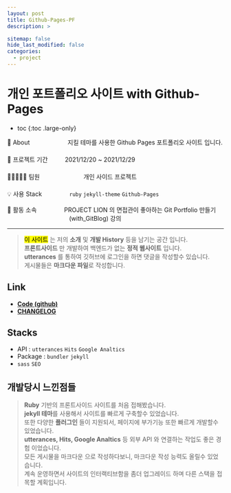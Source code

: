 ```yaml
---
layout: post
title: Github-Pages-PF
description: >

sitemap: false
hide_last_modified: false
categories:
  - project
---
```


# 개인 포트폴리오 사이트 with Github-Pages

- toc
{:toc .large-only}

🔎 About 　　　　　　지킬 테마를 사용한 Github Pages 포트폴리오 사이트 입니다. \
　 \
📅 프로젝트 기간 　　 &nbsp;2021/12/20 ~ 2021/12/29 \
　 \
👨🏽‍🤝‍👨🏻 팀원　　　　　　　 개인 사이드 프로젝트 \
　 \
💡 사용 Stack 　　　　&nbsp;`ruby` `jekyll-theme` `Github-Pages`  \
  \
🏢 활동 소속　　　　 &nbsp;PROJECT LION 의 면접관이 좋아하는 Git Portfolio 만들기 　　　　　　　　　　&nbsp;(with_GitBlog) 강의

---

> <mark>이 사이트</mark> 는 저의 **소개** 및 **개발 History** 등을 남기는 공간 입니다.  \
> **프론트사이드** 만 개발하여 백엔드가 없는 **정적 웹사이트** 입니다.  \
> **utterances** 를 통하여 깃허브에 로그인을 하면 댓글을 작성할수 있습니다.  \
> 게시물들은 **마크다운 파일**로 작성합니다.

## Link

- **[Code (github)](https://github.com/steven-yn/steven-yn.github.io)**
- **[CHANGELOG](/CHANGELOG/)**

## Stacks

- API : `utterances` `Hits` `Google Analtics`
- Package : `bundler` `jekyll`
- `sass` `SEO`

## 개발당시 느낀점들

> **Ruby** 기반의 프론트사이드 사이트를 처음 접해봤습니다. \
> **jekyll 테마**를 사용해서 사이트를 빠르게 구축할수 있었습니다.  \
> 또한 다양한 **플러그인** 들이 지원되서, 페이지에 부가기능 또한 빠르게 개발할수 있었습니다. \
> **utterances, Hits, Google Analtics** 등 외부 API 와 연결하는 작업도 좋은 경험 이었습니다.  \
> 모든 게시물을 마크다운 으로 작성하다보니, 마크다운 작성 능력도 올릴수 있었습니다.  \
> 계속 운영하면서 사이트의 인터랙티브함을 좀더 업그레이드 하며 다른 스택을 접목할 계획입니다.
